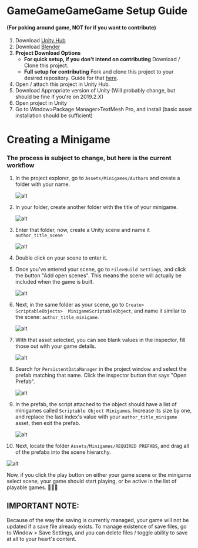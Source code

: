 # GameGameGameGame Setup Guide

#### (For poking around game, NOT for if you want to contribute)
1. Download [Unity Hub](https://docs.unity3d.com/Manual/GettingStartedInstallingHub.html)
2. Download [Blender](https://www.blender.org/download/releases/2-80/)
3. __Project Download Options__
    * __For quick setup, if you don't intend on contributing__ Download / Clone this project.
    * __Full setup for contributing__ Fork and clone this project to your desired repository. Guide for that [here](https://akrabat.com/the-beginners-guide-to-contributing-to-a-github-project/).
4. Open / attach this project in Unity Hub. 
5. Download Appropriate version of Unity (Will probably change, but should be fine if you're on 2019.2.X)
6. Open project in Unity
7. Go to Window>Package Manager>TextMesh Pro, and install (basic asset installation should be sufficient)

# Creating a Minigame
### The process is subject to change, but here is the current workflow

1. In the project explorer, go to `Assets/Minigames/Authors` and create a folder with your name. 

   ![alt](ReadmeScreenshots/AuthorFolder.png)
2. In your folder, create another folder with the title of your minigame.

   ![alt](ReadmeScreenshots/GameFolder.png)

3. Enter that folder, now, create a Unity scene and name it `author_title_scene`

   ![alt](ReadmeScreenshots/CreateScene.png)

4. Double click on your scene to enter it.
5. Once you’ve entered your scene, go to `File>Build Settings`, and click the button "Add open scenes". This means the scene will actually be included when the game is built.

   ![alt](ReadmeScreenshots/AddToBuild.png)

6. Next, in the same folder as your scene, go to `Create> ScriptableObjects>  MinigameScriptableObject`, and name it similar to the scene: `author_title_minigame`.

   ![alt](ReadmeScreenshots/CreateMinigame.png)

7. With that asset selected, you can see blank values in the inspector, fill those out with your game details.

   ![alt](ReadmeScreenshots/FillOutMinigame.png)

8. Search for `PersistentDataManager` in the project window and select the prefab matching that name. Click the inspector button that says "Open Prefab".

    ![alt](ReadmeScreenshots/FindPersistentDataManager.png)

9. In the prefab, the script attached to the object should have a list of minigames called `Scriptable Object Minigames`. Increase its size by one, and replace the last index's value with your `author_title_minigame` asset, then exit the prefab.

   ![alt](ReadmeScreenshots/UpdatePersistentDataManager.png)

10. Next, locate the folder `Assets/Minigames/REQUIRED PREFABS`, and drag all of the prefabs into the scene hierarchy.

   ![alt](ReadmeScreenshots/AddRequiredToScene.png)

Now, if you click the play button on either your game scene or the minigame select scene, your game should start playing, or be active in the list of playable games. 💃💃💃

## IMPORTANT NOTE:
Because of the way the saving is currently managed, your game will not be updated if a save file already exists. To manage existence of save files, go to Window > Save Settings, and you can delete files / toggle ability to save at all to your heart's content.
